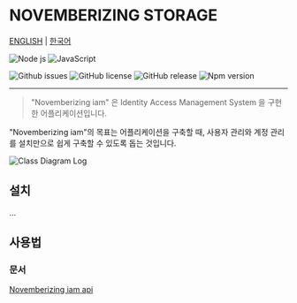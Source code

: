 NOVEMBERIZING STORAGE
=====================

[ENGLISH](https://novemberizing.github.io/iam/README.en.html) |
[한국어](https://novemberizing.github.io/iam/README.ko.html)

![Node js](https://img.shields.io/badge/Node.js-339933?style=flat-square&logo=Node.js&logoColor=white)
![JavaScript](https://img.shields.io/badge/JavaScript-F7DF1E?style=flat-square&logo=javascript&logoColor=black)

![Github issues](https://img.shields.io/github/issues/novemberizing/iam)
![GitHub license](https://img.shields.io/github/license/novemberizing/iam)
![GitHub release](https://img.shields.io/github/v/release/novemberizing/iam)
![Npm version](https://img.shields.io/npm/v/@novemberizing/iam)

----

> "Novemberizing iam" 은 Identity Access Management System 을 구현한 어플리케이션입니다.

"Novemberizing iam"의 목표는 어플리케이션을 구축할 때, 사용자 관리와 계정 관리를 설치만으로 쉽게 구축할 수 있도록 돕는 것입니다.

![Class Diagram Log](https://novemberizing.github.io/iam/assets/images/ClassDiagramIdentityAccessManager.jpg)

## 설치

...

## 사용법

### 문서

[Novemberizing iam api](https://novemberizing.github.io/iam/api)
